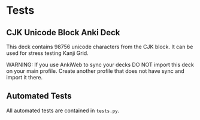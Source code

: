 # Tests

## CJK Unicode Block Anki Deck

This deck contains 98756 unicode characters from the CJK block. It can be used for stress testing Kanji Grid.

WARNING: If you use AnkiWeb to sync your decks DO NOT import this deck on your main profile. Create another profile that does not have sync and import it there.

## Automated Tests

All automated tests are contained in `tests.py`.
